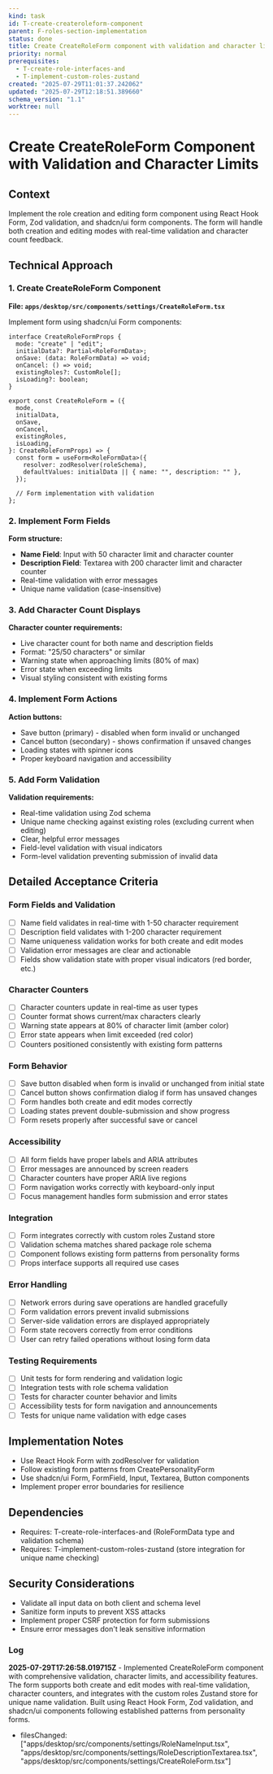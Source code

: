 ```yaml
---
kind: task
id: T-create-createroleform-component
parent: F-roles-section-implementation
status: done
title: Create CreateRoleForm component with validation and character limits
priority: normal
prerequisites:
  - T-create-role-interfaces-and
  - T-implement-custom-roles-zustand
created: "2025-07-29T11:01:37.242062"
updated: "2025-07-29T12:18:51.389660"
schema_version: "1.1"
worktree: null
---
```


# Create CreateRoleForm Component with Validation and Character Limits

## Context

Implement the role creation and editing form component using React Hook Form, Zod validation, and shadcn/ui form components. The form will handle both creation and editing modes with real-time validation and character count feedback.

## Technical Approach

### 1. Create CreateRoleForm Component

**File: `apps/desktop/src/components/settings/CreateRoleForm.tsx`**

Implement form using shadcn/ui Form components:

```tsx
interface CreateRoleFormProps {
  mode: "create" | "edit";
  initialData?: Partial<RoleFormData>;
  onSave: (data: RoleFormData) => void;
  onCancel: () => void;
  existingRoles?: CustomRole[];
  isLoading?: boolean;
}

export const CreateRoleForm = ({
  mode,
  initialData,
  onSave,
  onCancel,
  existingRoles,
  isLoading,
}: CreateRoleFormProps) => {
  const form = useForm<RoleFormData>({
    resolver: zodResolver(roleSchema),
    defaultValues: initialData || { name: "", description: "" },
  });

  // Form implementation with validation
};
```

### 2. Implement Form Fields

**Form structure:**

- **Name Field**: Input with 50 character limit and character counter
- **Description Field**: Textarea with 200 character limit and character counter
- Real-time validation with error messages
- Unique name validation (case-insensitive)

### 3. Add Character Count Displays

**Character counter requirements:**

- Live character count for both name and description fields
- Format: "25/50 characters" or similar
- Warning state when approaching limits (80% of max)
- Error state when exceeding limits
- Visual styling consistent with existing forms

### 4. Implement Form Actions

**Action buttons:**

- Save button (primary) - disabled when form invalid or unchanged
- Cancel button (secondary) - shows confirmation if unsaved changes
- Loading states with spinner icons
- Proper keyboard navigation and accessibility

### 5. Add Form Validation

**Validation requirements:**

- Real-time validation using Zod schema
- Unique name checking against existing roles (excluding current when editing)
- Clear, helpful error messages
- Field-level validation with visual indicators
- Form-level validation preventing submission of invalid data

## Detailed Acceptance Criteria

### Form Fields and Validation

- [ ] Name field validates in real-time with 1-50 character requirement
- [ ] Description field validates with 1-200 character requirement
- [ ] Name uniqueness validation works for both create and edit modes
- [ ] Validation error messages are clear and actionable
- [ ] Fields show validation state with proper visual indicators (red border, etc.)

### Character Counters

- [ ] Character counters update in real-time as user types
- [ ] Counter format shows current/max characters clearly
- [ ] Warning state appears at 80% of character limit (amber color)
- [ ] Error state appears when limit exceeded (red color)
- [ ] Counters positioned consistently with existing form patterns

### Form Behavior

- [ ] Save button disabled when form is invalid or unchanged from initial state
- [ ] Cancel button shows confirmation dialog if form has unsaved changes
- [ ] Form handles both create and edit modes correctly
- [ ] Loading states prevent double-submission and show progress
- [ ] Form resets properly after successful save or cancel

### Accessibility

- [ ] All form fields have proper labels and ARIA attributes
- [ ] Error messages are announced by screen readers
- [ ] Character counters have proper ARIA live regions
- [ ] Form navigation works correctly with keyboard-only input
- [ ] Focus management handles form submission and error states

### Integration

- [ ] Form integrates correctly with custom roles Zustand store
- [ ] Validation schema matches shared package role schema
- [ ] Component follows existing form patterns from personality forms
- [ ] Props interface supports all required use cases

### Error Handling

- [ ] Network errors during save operations are handled gracefully
- [ ] Form validation errors prevent invalid submissions
- [ ] Server-side validation errors are displayed appropriately
- [ ] Form state recovers correctly from error conditions
- [ ] User can retry failed operations without losing form data

### Testing Requirements

- [ ] Unit tests for form rendering and validation logic
- [ ] Integration tests with role schema validation
- [ ] Tests for character counter behavior and limits
- [ ] Accessibility tests for form navigation and announcements
- [ ] Tests for unique name validation with edge cases

## Implementation Notes

- Use React Hook Form with zodResolver for validation
- Follow existing form patterns from CreatePersonalityForm
- Use shadcn/ui Form, FormField, Input, Textarea, Button components
- Implement proper error boundaries for resilience

## Dependencies

- Requires: T-create-role-interfaces-and (RoleFormData type and validation schema)
- Requires: T-implement-custom-roles-zustand (store integration for unique name checking)

## Security Considerations

- Validate all input data on both client and schema level
- Sanitize form inputs to prevent XSS attacks
- Implement proper CSRF protection for form submissions
- Ensure error messages don't leak sensitive information

### Log

**2025-07-29T17:26:58.019715Z** - Implemented CreateRoleForm component with comprehensive validation, character limits, and accessibility features. The form supports both create and edit modes with real-time validation, character counters, and integrates with the custom roles Zustand store for unique name validation. Built using React Hook Form, Zod validation, and shadcn/ui components following established patterns from personality forms.

- filesChanged: ["apps/desktop/src/components/settings/RoleNameInput.tsx", "apps/desktop/src/components/settings/RoleDescriptionTextarea.tsx", "apps/desktop/src/components/settings/CreateRoleForm.tsx"]
